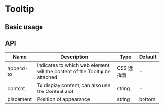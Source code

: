 # Tooltip

## Basic usage

<preview path="../examples/tooltip/basic.vue" title="Basic usage" description=""></preview>

## API

| Name | Description | Type | Default |
| - | - | - | -|
| append-to | Indicates to which web element will the content of the Tooltip be attached | CSS 选择器 | - |
| content | To display content, can also use the Content slot | string | - |
| placement | Position of appearance | string | bottom |
